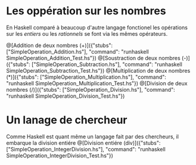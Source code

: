 # Les oppération sur les nombres
En Haskell comparé à beaucoup d'autre langage fonctionel les opérations sur les *entiers* ou les *rationnels* se font via les mêmes opérateurs.

@[Addition de deux nombres (+)]({"stubs": ["SimpleOperation_Addition.hs"], "command": "runhaskell SimpleOperation_Addition_Test.hs"})
@[Soustraction de deux nombres (-)]({"stubs": ["SimpleOperation_Subtraction.hs"], "command": "runhaskell SimpleOperation_Subtraction_Test.hs"})
@[Multiplication de deux nombres (*)]({"stubs": ["SimpleOperation_Multiplication.hs"], "command": "runhaskell SimpleOperation_Multiplication_Test.hs"})
@[Division de deux nombres (/)]({"stubs": ["SimpleOperation_Division.hs"], "command": "runhaskell SimpleOperation_Division_Test.hs"})

# Un lanage de chercheur
Comme Haskell est quant même un langage fait par des chercheurs, il embarque la division entiére
@[Division entiére (div)]({"stubs": ["SimpleOperation_IntegerDivision.hs"], "command": "runhaskell SimpleOperation_IntegerDivision_Test.hs"})
